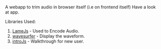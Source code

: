 A webapp to trim audio in browser itself (i.e on frontend itself) Have a look at app.

Libraries Used:
1. [LameJs](https://github.com/zhuker/lamejs) - Used to Encode Audio.
2. [wavesurfer](https://wavesurfer-js.org/) - Display the waveform.
3. [introJs](https://introjs.com/) - Walkthrough for new user.
